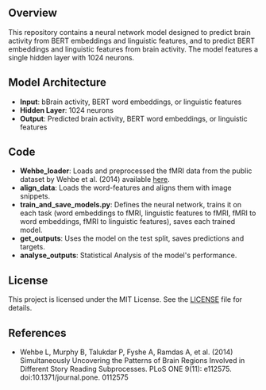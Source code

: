 ## Overview
This repository contains a neural network model designed to predict brain activity from BERT embeddings and linguistic features, and to predict BERT embeddings and linguistic features from brain activity. The model features a single hidden layer with 1024 neurons.

## Model Architecture
- **Input**: bBrain activity, BERT word embeddings, or linguistic features
- **Hidden Layer**: 1024 neurons
- **Output**: Predicted brain activity, BERT word embeddings, or linguistic features

## Code
- **Wehbe_loader**: Loads and preprocessed the fMRI data from the public dataset by Wehbe et al. (2014) available [here]([url](https://www.cs.cmu.edu/~fmri/plosone/)).
- **align_data**: Loads the word-features and aligns them with image snippets.
- **train_and_save_models.py**: Defines the neural network, trains it on each task (word embeddings to fMRI, linguistic features to fMRI, fMRI to word embeddings, fMRI to linguistic features), saves each trained model.
- **get_outputs**: Uses the model on the test split, saves predictions and targets.
- **analyse_outputs**: Statistical Analysis of the model's performance.

## License
This project is licensed under the MIT License. See the [LICENSE](LICENSE) file for details.

## References
- Wehbe L, Murphy B, Talukdar P, Fyshe A, Ramdas A, et al. (2014) Simultaneously Uncovering the Patterns of Brain Regions Involved in Different Story Reading Subprocesses. PLoS ONE 9(11): e112575. doi:10.1371/journal.pone. 0112575
